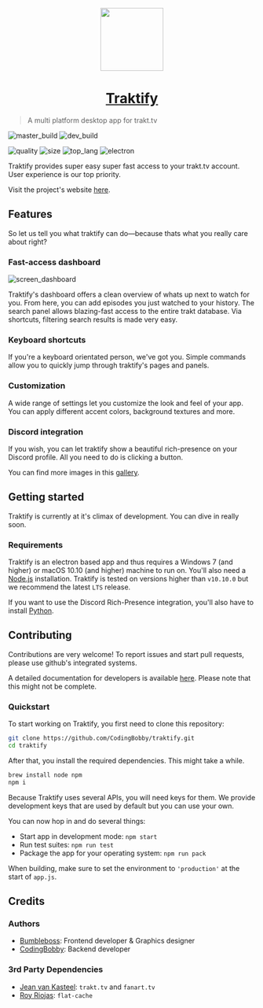 <p align="center">
  <img src="https://i.imgur.com/Y5rSPSm.png" width="128"/>
</p>

<h1 align="center"> <a href="https://codingbobby.xyz/traktify">Traktify</a> </h1>

> A multi platform desktop app for trakt.tv

![master_build][master_build]
![dev_build][dev_build]

![quality][quality]
![size][size]
![top_lang][top_lang]
![electron][electron]

Traktify provides super easy super fast access to your trakt.tv account. User experience is our top priority.

Visit the project's website [here](https://codingbobby.xyz/traktify).


## Features
So let us tell you what traktify can do—because thats what you really care about right?

### Fast-access dashboard
![screen_dashboard](https://i.imgur.com/XOTBUlz.png)

Traktify's dashboard offers a clean overview of whats up next to watch for you. From here, you can add episodes you just watched to your history. The search panel allows blazing-fast access to the entire trakt database. Via shortcuts, filtering search results is made very easy.

### Keyboard shortcuts
If you're a keyboard orientated person, we've got you. Simple commands allow you to quickly jump through traktify's pages and panels.

### Customization
A wide range of settings let you customize the look and feel of your app. You can apply different accent colors, background textures and more.

### Discord integration
If you wish, you can let traktify show a beautiful rich-presence on your Discord profile. All you need to do is clicking a button.

You can find more images in this [gallery](https://imgur.com/a/1BFUMGm).


## Getting started
Traktify is currently at it's climax of development. You can dive in really soon.

### Requirements
Traktify is an electron based app and thus requires a Windows 7 (and higher) or macOS 10.10 (and higher) machine to run on. You'll also need a [Node.js](https://nodejs.org/en/download/) installation. Traktify is tested on versions higher than `v10.10.0` but we recommend the latest `LTS` release.

If you want to use the Discord Rich-Presence integration, you'll also have to install [Python](https://www.python.org/downloads/).


## Contributing
Contributions are very welcome! To report issues and start pull requests, please use github's integrated systems.

A detailed documentation for developers is available [here](https://codingbobby.xyz/traktify/docs). Please note that this might not be complete.

### Quickstart
To start working on Traktify, you first need to clone this repository:
```sh
git clone https://github.com/CodingBobby/traktify.git
cd traktify
```
After that, you install the required dependencies. This might take a while.
```sh
brew install node npm
npm i
```
Because Traktify uses several APIs, you will need keys for them. We provide development keys that are used by default but you can use your own.

You can now hop in and do several things:
 - Start app in development mode: `npm start`
 - Run test suites: `npm run test`
 - Package the app for your operating system: `npm run pack`

When building, make sure to set the environment to `'production'` at the start of `app.js`.


## Credits

### Authors
   - [Bumbleboss](https://github.com/Bumbleboss): Frontend developer & Graphics designer
   - [CodingBobby](https://github.com/CodingBobby): Backend developer

### 3rd Party Dependencies
   - [Jean van Kasteel](https://github.com/vankasteelj): `trakt.tv` and `fanart.tv`
   - [Roy Riojas](https://github.com/royriojas): `flat-cache`



<!-- long links -->
[top_lang]: https://img.shields.io/github/languages/top/CodingBobby/traktify.svg?style=flat-square
[quality]: https://img.shields.io/codacy/grade/a68c06c191d54df0879b854c05c2ea79/master.svg?style=flat-square
[electron]: https://img.shields.io/github/package-json/dependency-version/CodingBobby/traktify/dev/electron.svg?style=flat-square
[size]: https://img.shields.io/github/repo-size/CodingBobby/traktify.svg?style=flat-square
[dev_build]: https://img.shields.io/circleci/build/github/CodingBobby/traktify/development?label=dev%20build&style=flat-square
[master_build]: https://img.shields.io/circleci/build/github/CodingBobby/traktify/master?label=build&style=flat-square

